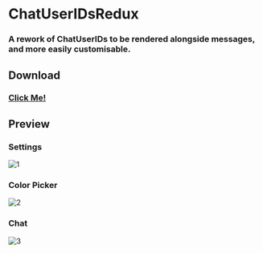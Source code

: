 # ChatUserIDsRedux
### A rework of ChatUserIDs to be rendered alongside messages, and more easily customisable.

## Download
### [Click Me!](https://betterdiscord.app/Download?id=14)

## Preview
### Settings
![1](https://raw.githubusercontent.com/Arashiryuu/crap/master/ToastIntegrated/ChatUserIDsRedux/util/ChatUserIDsSettings.png)
### Color Picker
![2](https://raw.githubusercontent.com/Arashiryuu/crap/master/ToastIntegrated/ChatUserIDsRedux/util/ChatUserIDsColorPicker.png)
### Chat
![3](https://raw.githubusercontent.com/Arashiryuu/crap/master/ToastIntegrated/ChatUserIDsRedux/util/ChatUserIDsExample.png)
